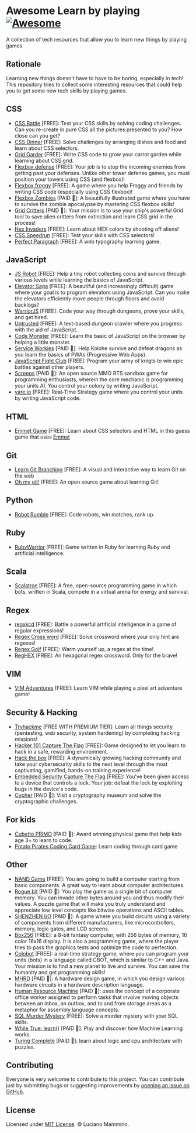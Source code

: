 # Awesome Learn by playing [![Awesome](https://awesome.re/badge.svg)](https://awesome.re)

A collection of tech resources that allow you to learn new things by playing games


## Rationale

Learning new things doesn't have to have to be boring, especially in tech! This repository tries to collect some interesting resources that could help you to get some new tech skills by playing games.


## CSS

- [CSS Battle](https://cssbattle.dev/) \[FREE\]: Test your CSS skills by solving coding challenges. Can you re-create in pure CSS all the pictures presented to you? How close can you get?
- [CSS Dinner](https://flukeout.github.io/) \[FREE\]: Solve challenges by arranging dishes and food and learn about CSS selectors.
- [Grid Garder](https://cssgridgarden.com/) \[FREE\]: Write CSS code to grow your carrot garden while learning about CSS grid.
- [Flexbox defense](http://www.flexboxdefense.com/) \[FREE\]: Your job is to stop the incoming enemies from getting past your defenses. Unlike other tower defense games, you must position your towers using CSS (and flexbox)!
- [Flexbox froggy](http://flexboxfroggy.com/) \[FREE\]: A game where you help Froggy and friends by writing CSS code (especially using CSS flexbox)!
- [Flexbox Zombies](https://flexboxzombies.com/p/flexbox-zombies) \[PAID 💸\]: A beautifully illustrated game where you have to survive the zombie apocalypse by mastering CSS flexbox skills!
- [Grid Critters](https://gridcritters.com/) \[PAID 💸\]: Your mission is to use your ship's powerful Grid tool to save alien critters from extinction and learn CSS grid in the process!
- [Hex Invaders](http://www.hexinvaders.com/) \[FREE\]: Learn about HEX colors by shooting off aliens!
- [CSS Speedrun](https://css-speedrun.netlify.app/) \[FREE\]: Test your skills with CSS selectors!
- [Perfect Paragraph](https://betterwebtype.com/triangle/) \[FREE\]: A web typography learning game.

## JavaScript

- [JS Robot](https://lab.reaal.me/jsrobot/) \[FREE\]: Help a tiny robot collecting coins and survive through various levels while learning the basics of JavaScript.
- [Elevator Saga](https://play.elevatorsaga.com/) \[FREE\]: A beautiful (and increasingly difficult) game where your goal is to program elevators using JavaScript. Can you make the elevators efficiently move people through floors and avoid backlogs?
- [WarriorJS](https://warriorjs.com/) \[FREE\]: Code your way through dungeons, prove your skills, and get hired.
- [Untrusted](https://alexnisnevich.github.io/untrusted/) \[FREE\]: A text-based dungeon crawler where you progress with the aid of JavaScript.
- [Code Monster](http://www.crunchzilla.com/code-monster) \[FREE\]: Learn the basic of JavaScript on the browser by helping a little monster.
- [Service Workies](https://serviceworkies.com/) \[PAID 💸\]: Help Kolohe survive and defeat dragons as you learn the basics of PWAs (Progressive Web Apps).
- [JavaScript Fight Club](https://jsfight.club/) \[FREE\]: Program your army of knigts to win epic battles against other players.
- [Screeps](https://screeps.com/) \[PAID 💸\]: An open source MMO RTS sandbox game for programming enthusiasts, wherein the core mechanic is programming your units AI. You control your colony by writing JavaScript.
- [yare.io](https://yare.io/) \[FREE\]: Real-Time Strategy game where you control your units by writing JavaScript code.

## HTML

- [Emmet Game](https://ahndohun.github.io/emmet-game/) \[FREE\]: Learn about CSS selectors and HTML in this guess game that uses [Emmet](https://docs.emmet.io/)


## Git

- [Learn Git Branching](https://learngitbranching.js.org/) \[FREE\]: A visual and interactive way to learn Git on the web
- [Oh my git!](https://ohmygit.org/) \[FREE\]: An open source game about learning Git!


## Python

- [Robot Rumble](https://robotrumble.org/) \[FREE\]: Code robots, win matches, rank up.


## Ruby

- [RubyWarrior](https://github.com/ryanb/ruby-warrior) \[FREE\]: Game written in Ruby for learning Ruby and artificial intelligence.


## Scala

- [Scalatron](http://scalatron.github.io/) \[FREE\]: A free, open-source programming game in which bots, written in Scala, compete in a virtual arena for energy and survival.


## Regex

- [regxkcd](https://mekagem.itch.io/regxkcd) \[FREE\]: Battle a powerful artificial intelligence in a game of regular expressions!
- [Regex Cross word](https://regexcrossword.com/) \[FREE\]: Solve crossword where your only hint are regexes!
- [Regex Golf](https://alf.nu/RegexGolf) \[FREE\]: Warm yourself up, a regex at the time!
- [RegHEX](https://rampion.github.io/RegHex/) \[FREE\]: An hexagonal regex crossword. Only for the brave!


## VIM

- [VIM Adventures](https://vim-adventures.com/)  \[FREE\]: Learn VIM while playing a pixel art adventure game!


## Security & Hacking

- [Tryhackme](https://tryhackme.com/) \[FREE WITH PREMIUM TIER\]: Learn all things security (pentesting, web security, system hardening) by completing hacking missions!
- [Hacker 101 Capture The Flag](https://ctf.hacker101.com/) \[FREE\]: Game designed to let you learn to hack in a safe, rewarding environment.
- [Hack the box](https://www.hackthebox.eu/) \[FREE\]: A dynamically growing hacking community and take your cybersecurity skills to the next level through the most captivating, gamified, hands-on training experience!
- [Embedded Security Capture The Flag](https://microcorruption.com/) \[FREE\]: You've been given access to a device that controls a lock. Your job: defeat the lock by exploiting bugs in the device's code.
- [Cypher](https://store.steampowered.com/app/746710/Cypher/) \[PAID 💸\]: Visit a cryptography museum and solve the cryptographic challenges.


## For kids

- [Cubetto PRIMO](https://www.primotoys.com/) \[PAID 💸\]: Award winning physical game that help kids age 3+ to learn to code.
- [Potato Pirates Coding Card Game](https://potatopirates.game/): Learn coding through card game


## Other

- [NAND Game](https://nandgame.com/) \[FREE\]: You are going to build a computer starting from basic components. A great way to learn about computer architectures.
- [Rogue bit](https://store.steampowered.com/app/949790/Rogue_Bit/) \[PAID 💸\]: You play the game as a single bit of computer memory. You can invade other bytes around you and thus modify their values. A puzzle game that will make you truly understand and appreciate low level concepts like bitwise operations and ASCII tables.
- [SHENZHEN I/O](https://store.steampowered.com/app/504210/SHENZHEN_IO/) \[PAID 💸\]: A game where you build circuits using a variety of components from different manufacturers, like microcontrollers, memory, logic gates, and LCD screens.
- [Box256](http://box-256.com/) \[FREE\]: a 8-bit fantasy computer, with 256 bytes of memory, 16 color 16x16 display. It is also a programming game, where the player tries to pass the graphics tests and optimize the code to perfection.
- [Colobot](https://colobot.info/) \[FREE\]: a real-time strategy game, where you can program your units (bots) in a language called CBOT, which is similar to C++ and Java. Your mission is to find a new planet to live and survive. You can save the humanity and get programming skills!
- [MHRD](https://store.steampowered.com/app/576030/MHRD/) \[PAID 💸\]: A hardware design game, in which you design various hardware circuits in a hardware description language.
- [Human Resource Machine](https://tomorrowcorporation.com/humanresourcemachine) \[PAID 💸\]: uses the concept of a corporate office worker assigned to perform tasks that involve moving objects between an inbox, an outbox, and to and from storage areas as a metaphor for assembly language concepts.
- [SQL Murder Mystery](https://mystery.knightlab.com/) \[FREE\]: Solve a murder mystery with your SQL skills.
- [While True: learn()](https://store.steampowered.com/app/619150/while_True_learn/) \[PAID 💸\]: Play and discover how Machine Learning works.
- [Turing Complete](https://store.steampowered.com/app/1444480/Turing_Complete/) \[PAID 💸\]: learn about logic and cpu architecture with puzzles.


## Contributing

Everyone is very welcome to contribute to this project.
You can contribute just by submitting bugs or suggesting improvements by
[opening an issue on GitHub](https://github.com/lmammino/awesome-learn-by-playing/issues).


## License

Licensed under [MIT License](LICENSE). © Luciano Mammino.
